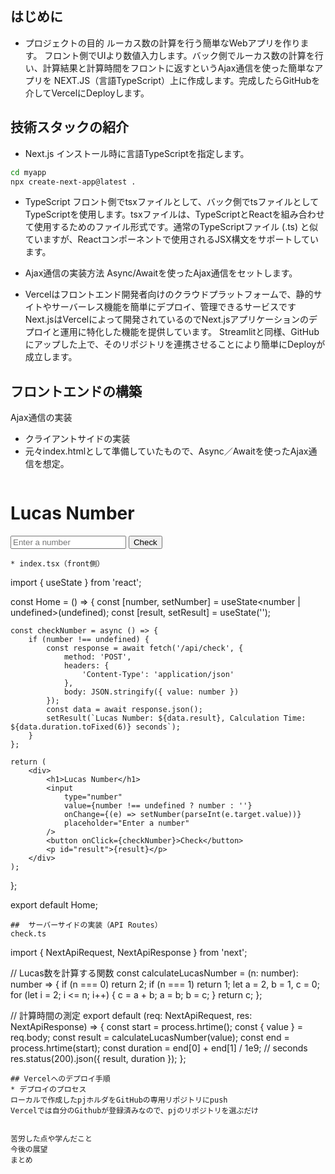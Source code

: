 ## はじめに

* プロジェクトの目的
  ルーカス数の計算を行う簡単なWebアプリを作ります。
  フロント側でUIより数値入力します。バック側でルーカス数の計算を行い、計算結果と計算時間をフロントに返すというAjax通信を使った簡単なアプリを
  NEXT.JS（言語TypeScript）上に作成します。完成したらGitHubを介してVercelにDeployします。


## 技術スタックの紹介

* Next.js
  インストール時に言語TypeScriptを指定します。
 ```bash
cd myapp
npx create-next-app@latest .
``` 
* TypeScript
  フロント側でtsxファイルとして、バック側でtsファイルとしてTypeScriptを使用します。tsxファイルは、TypeScriptとReactを組み合わせて使用するためのファイル形式です。通常のTypeScriptファイル (.ts) と似ていますが、Reactコンポーネントで使用されるJSX構文をサポートしています。
  
* Ajax通信の実装方法
  Async/Awaitを使ったAjax通信をセットします。


* Vercelはフロントエンド開発者向けのクラウドプラットフォームで、静的サイトやサーバーレス機能を簡単にデプロイ、管理できるサービスです
Next.jsはVercelによって開発されているのでNext.jsアプリケーションのデプロイと運用に特化した機能を提供しています。
Streamlitと同様、GitHubにアップした上で、そのリポジトリを連携させることにより簡単にDeployが成立します。


## フロントエンドの構築

Ajax通信の実装
* クライアントサイドの実装
* 元々index.htmlとして準備していたもので、Async／Awaitを使ったAjax通信を想定。
  ```
<!DOCTYPE html>
<html lang="en">

<head>
    <meta charset="UTF-8">
    <meta name="viewport" content="width=device-width, initial-scale=1.0">
    <title>Lucas Number</title>
    <script>
        async function checkNumber() {
            const number = document.getElementById("number").value;
            const response = await fetch("/check", {
                method: "POST",
                headers: {
                    "Content-Type": "application/json"
                },
                body: JSON.stringify({ value: parseInt(number) })
            });
            const result = await response.json();
            document.getElementById("result").innerText = `Lucas Number: ${result.result}, Calculation Time: ${result.duration.toFixed(6)} seconds`;
        }
    </script>
</head>

<body>
    <h1>Lucas Number</h1>
    <input type="number" id="number" placeholder="Enter a number">
    <button onclick="checkNumber()">Check</button>
    <p id="result"></p>
</body>

</html>

  ```
* index.tsx（front側）
  ```
import { useState } from 'react';

const Home = () => {
    const [number, setNumber] = useState<number | undefined>(undefined);
    const [result, setResult] = useState<string>('');

    const checkNumber = async () => {
        if (number !== undefined) {
            const response = await fetch('/api/check', {
                method: 'POST',
                headers: {
                    'Content-Type': 'application/json'
                },
                body: JSON.stringify({ value: number })
            });
            const data = await response.json();
            setResult(`Lucas Number: ${data.result}, Calculation Time: ${data.duration.toFixed(6)} seconds`);
        }
    };

    return (
        <div>
            <h1>Lucas Number</h1>
            <input
                type="number"
                value={number !== undefined ? number : ''}
                onChange={(e) => setNumber(parseInt(e.target.value))}
                placeholder="Enter a number"
            />
            <button onClick={checkNumber}>Check</button>
            <p id="result">{result}</p>
        </div>
    );
};

export default Home;

  ```
##  サーバーサイドの実装（API Routes）
check.ts
```
import { NextApiRequest, NextApiResponse } from 'next';

// Lucas数を計算する関数
const calculateLucasNumber = (n: number): number => {
    if (n === 0) return 2;
    if (n === 1) return 1;
    let a = 2, b = 1, c = 0;
    for (let i = 2; i <= n; i++) {
        c = a + b;
        a = b;
        b = c;
    }
    return c;
};

// 計算時間の測定
export default (req: NextApiRequest, res: NextApiResponse) => {
    const start = process.hrtime();
    const { value } = req.body;
    const result = calculateLucasNumber(value);
    const end = process.hrtime(start);
    const duration = end[0] + end[1] / 1e9; // seconds
    res.status(200).json({ result, duration });
};

```
## Vercelへのデプロイ手順
* デプロイのプロセス
ローカルで作成したpjホルダをGitHubの専用リポジトリにpush
Vercelでは自分のGithubが登録済みなので、pjのリポジトリを選ぶだけ


苦労した点や学んだこと
今後の展望
まとめ
